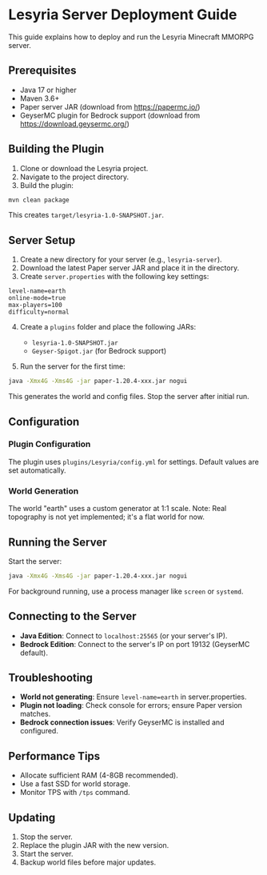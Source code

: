 # Lesyria Server Deployment Guide

This guide explains how to deploy and run the Lesyria Minecraft MMORPG server.

## Prerequisites

- Java 17 or higher
- Maven 3.6+
- Paper server JAR (download from https://papermc.io/)
- GeyserMC plugin for Bedrock support (download from https://download.geysermc.org/)

## Building the Plugin

1. Clone or download the Lesyria project.
2. Navigate to the project directory.
3. Build the plugin:

```bash
mvn clean package
```

This creates `target/lesyria-1.0-SNAPSHOT.jar`.

## Server Setup

1. Create a new directory for your server (e.g., `lesyria-server`).
2. Download the latest Paper server JAR and place it in the directory.
3. Create `server.properties` with the following key settings:

```
level-name=earth
online-mode=true
max-players=100
difficulty=normal
```

4. Create a `plugins` folder and place the following JARs:
   - `lesyria-1.0-SNAPSHOT.jar`
   - `Geyser-Spigot.jar` (for Bedrock support)

5. Run the server for the first time:

```bash
java -Xmx4G -Xms4G -jar paper-1.20.4-xxx.jar nogui
```

This generates the world and config files. Stop the server after initial run.

## Configuration

### Plugin Configuration

The plugin uses `plugins/Lesyria/config.yml` for settings. Default values are set automatically.

### World Generation

The world "earth" uses a custom generator at 1:1 scale. Note: Real topography is not yet implemented; it's a flat world for now.

## Running the Server

Start the server:

```bash
java -Xmx4G -Xms4G -jar paper-1.20.4-xxx.jar nogui
```

For background running, use a process manager like `screen` or `systemd`.

## Connecting to the Server

- **Java Edition**: Connect to `localhost:25565` (or your server's IP).
- **Bedrock Edition**: Connect to the server's IP on port 19132 (GeyserMC default).

## Troubleshooting

- **World not generating**: Ensure `level-name=earth` in server.properties.
- **Plugin not loading**: Check console for errors; ensure Paper version matches.
- **Bedrock connection issues**: Verify GeyserMC is installed and configured.

## Performance Tips

- Allocate sufficient RAM (4-8GB recommended).
- Use a fast SSD for world storage.
- Monitor TPS with `/tps` command.

## Updating

1. Stop the server.
2. Replace the plugin JAR with the new version.
3. Start the server.
4. Backup world files before major updates.